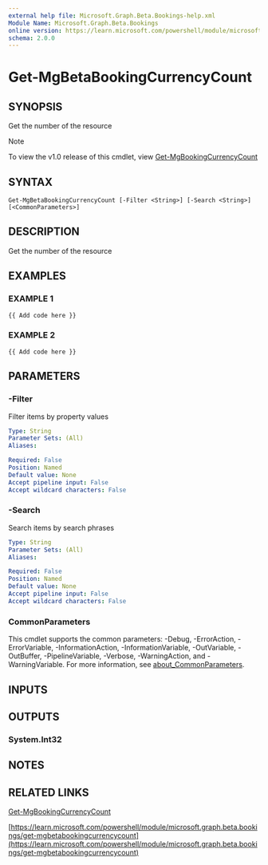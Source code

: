 ```yaml
---
external help file: Microsoft.Graph.Beta.Bookings-help.xml
Module Name: Microsoft.Graph.Beta.Bookings
online version: https://learn.microsoft.com/powershell/module/microsoft.graph.beta.bookings/get-mgbetabookingcurrencycount
schema: 2.0.0
---
```


# Get-MgBetaBookingCurrencyCount

## SYNOPSIS
Get the number of the resource

> [!NOTE]
> To view the v1.0 release of this cmdlet, view [Get-MgBookingCurrencyCount](/powershell/module/Microsoft.Graph.Bookings/Get-MgBookingCurrencyCount?view=graph-powershell-1.0)

## SYNTAX

```
Get-MgBetaBookingCurrencyCount [-Filter <String>] [-Search <String>] [<CommonParameters>]
```

## DESCRIPTION
Get the number of the resource

## EXAMPLES

### EXAMPLE 1
```
{{ Add code here }}
```

### EXAMPLE 2
```
{{ Add code here }}
```

## PARAMETERS

### -Filter
Filter items by property values

```yaml
Type: String
Parameter Sets: (All)
Aliases:

Required: False
Position: Named
Default value: None
Accept pipeline input: False
Accept wildcard characters: False
```

### -Search
Search items by search phrases

```yaml
Type: String
Parameter Sets: (All)
Aliases:

Required: False
Position: Named
Default value: None
Accept pipeline input: False
Accept wildcard characters: False
```

### CommonParameters
This cmdlet supports the common parameters: -Debug, -ErrorAction, -ErrorVariable, -InformationAction, -InformationVariable, -OutVariable, -OutBuffer, -PipelineVariable, -Verbose, -WarningAction, and -WarningVariable. For more information, see [about_CommonParameters](http://go.microsoft.com/fwlink/?LinkID=113216).

## INPUTS

## OUTPUTS

### System.Int32
## NOTES

## RELATED LINKS
[Get-MgBookingCurrencyCount](/powershell/module/Microsoft.Graph.Bookings/Get-MgBookingCurrencyCount?view=graph-powershell-1.0)

[https://learn.microsoft.com/powershell/module/microsoft.graph.beta.bookings/get-mgbetabookingcurrencycount](https://learn.microsoft.com/powershell/module/microsoft.graph.beta.bookings/get-mgbetabookingcurrencycount)

